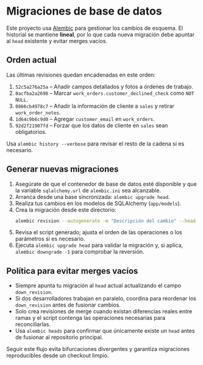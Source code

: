 # Migraciones de base de datos

Este proyecto usa [Alembic](https://alembic.sqlalchemy.org/) para gestionar los cambios de esquema. El historial se mantiene **lineal**, por lo que cada nueva migración debe apuntar al `head` existente y evitar merges vacíos.

## Orden actual
Las últimas revisiones quedan encadenadas en este orden:

1. `52c5a276a25a` – Añadir campos detallados y fotos a órdenes de trabajo.
2. `0acfba2a2698` – Marcar `work_orders.customer_declined_check` como `NOT NULL`.
3. `0866cb4978c7` – Añadir la información de cliente a `sales` y retirar `work_order_notes`.
4. `1d64c9b6c9d0` – Agregar `customer_email` en `work_orders`.
5. `92d2f21907fd` – Forzar que los datos de cliente en `sales` sean obligatorios.

Usa `alembic history --verbose` para revisar el resto de la cadena si es necesario.

## Generar nuevas migraciones
1. Asegúrate de que el contenedor de base de datos esté disponible y que la variable `sqlalchemy.url` de `alembic.ini` sea alcanzable.
2. Arranca desde una base sincronizada: `alembic upgrade head`.
3. Realiza tus cambios en los modelos de SQLAlchemy (`app/models`).
4. Crea la migración desde este directorio:
   ```bash
   alembic revision --autogenerate -m "Descripción del cambio" --head head
   ```
5. Revisa el script generado; ajusta el orden de las operaciones o los parámetros si es necesario.
6. Ejecuta `alembic upgrade head` para validar la migración y, si aplica, `alembic downgrade -1` para comprobar la reversión.

## Política para evitar merges vacíos
- Siempre apunta tu migración al `head` actual actualizando el campo `down_revision`.
- Si dos desarrolladores trabajan en paralelo, coordina para reordenar los `down_revision` antes de fusionar cambios.
- Solo crea revisiones de merge cuando existan diferencias reales entre ramas y el script contenga las operaciones necesarias para reconciliarlas.
- Usa `alembic heads` para confirmar que únicamente existe un `head` antes de fusionar al repositorio principal.

Seguir este flujo evita bifurcaciones divergentes y garantiza migraciones reproducibles desde un checkout limpio.
